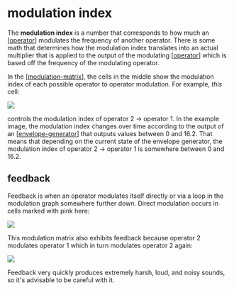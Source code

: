 # modulation index

The **modulation index** is a number that corresponds to how much an [[operator]] modulates the frequency of another operator.  There is some math that determines how the modulation index translates into an actual multiplier that is applied to the output of the modulating [[operator]] which is based off the frequency of the modulating operator.

In the [[modulation-matrix]], the cells in the middle show the modulation index of each possible operator to operator modulation.  For example, _this_ cell:

![](https://i.ameo.link/5f85de5073aa4015c94854ca7fee5937830ca475.png)

controls the modulation index of operator 2 -> operator 1.  In the example image, the modulation index changes over time according to the output of an [[envelope-generator]] that outputs values between 0 and 16.2.  That means that depending on the current state of the envelope generator, the modulation index of operator 2 -> operator 1 is somewhere between 0 and 16.2.

## feedback

Feedback is when an operator modulates itself directly or via a loop in the modulation graph somewhere further down.  Direct modulation occurs in cells marked with pink here:

![](https://i.ameo.link/fec7df8597e7ee73bfb2775e92a463a3f88cafc4.png)

This modulation matrix also exhibits feedback because operator 2 modulates operator 1 which in turn modulates operator 2 again:

![](https://i.ameo.link/37f2c9a3260d5d3032bb53dbe7e470e4fd2f6e34.png)

Feedback very quickly produces extremely harsh, loud, and noisy sounds, so it's advisable to be careful with it.

[//begin]: # "Autogenerated link references for markdown compatibility"
[operator]: operator "operator"
[modulation-matrix]: modulation-matrix "modulation matrix"
[envelope-generator]: envelope-generator "envelope generator"
[//end]: # "Autogenerated link references"
